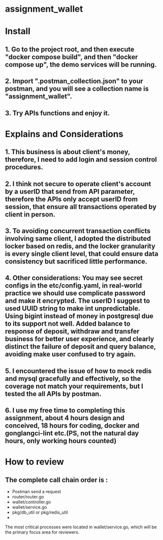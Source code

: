 # assignment_wallet



# Install

## 1. Go to the project root, and then execute "docker compose build", and then "docker compose up", the demo services will be running.

## 2. Import ".postman_collection.json" to your postman, and you will see a collection name is "assignment_wallet".

## 3. Try APIs functions and enjoy it.




# Explains and Considerations

## 1. This business is about client's money, therefore, I need to add login and session control procedures.

## 2. I think not secure to operate client's account by a userID that send from API parameter, therefore the APIs only accept userID from session, that ensure all transactions operated by client in person.

## 3. To avoiding concurrent transaction conflicts involving same client, I adopted the distributed locker based on redis, and the locker granularity is every single client level, that could ensure data consistency but sacrificed little performance.

## 4. Other considerations: You may see secret configs in the etc/config.yaml, in real-world practice we should use complicate password and make it encrypted. The userID I suggest to used UUID string to make int unpredictable. Using bigint instead of money in postgresql due to its support not well. Added balance to response of deposit, withdraw and transfer business for better user experience, and clearly distinct the failure of deposit and query balance, avoiding make user confused to try again.

## 5. I encountered the issue of how to  mock redis and mysql gracefully and effectively, so the coverage not match your requirements, but I tested the all APIs by postman.

## 6. I use my free time to completing this assignment, about 4 hours design and conceived, 18 hours for coding, docker and gonglangci-lint etc.(PS, not the natural day hours, only working hours counted)



# How to review

## The complete call chain order is :
- Postman send a request
- router/router.go
- wallet/controller.go
- wallet/service.go
- pkg/db_util or pkg/redis_util
- 
 The most critical processes were located in wallet/service.go, which will be the primary focus area for reviewers.


